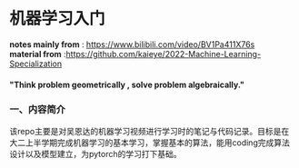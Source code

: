# 机器学习入门
**notes mainly from** : https://www.bilibili.com/video/BV1Pa411X76s  
**material from** :https://github.com/kaieye/2022-Machine-Learning-Specialization
#### "Think problem geometrically , solve problem algebraically."

### 一、内容简介
该repo主要是对吴恩达的机器学习视频进行学习时的笔记与代码记录。目标是在大二上半学期完成机器学习的基本学习，掌握基本的算法，能用coding完成算法设计以及模型建立，为pytorch的学习打下基础。

